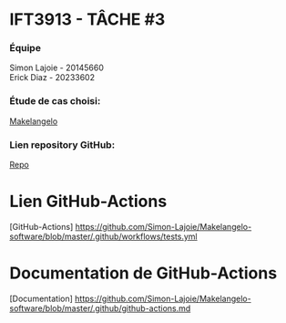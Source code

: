 # IFT3913 - TÂCHE #3

### Équipe
Simon Lajoie - 20145660<br>
Erick Diaz - 20233602

### Étude de cas choisi:
[Makelangelo](https://github.com/umontreal-diro/Makelangelo-software)

### Lien repository GitHub:
[Repo](https://github.com/Simon-Lajoie/Makelangelo-software)

# Lien GitHub-Actions
[GitHub-Actions] https://github.com/Simon-Lajoie/Makelangelo-software/blob/master/.github/workflows/tests.yml

# Documentation de GitHub-Actions
[Documentation] https://github.com/Simon-Lajoie/Makelangelo-software/blob/master/.github/github-actions.md